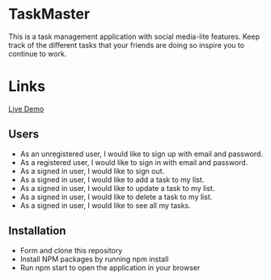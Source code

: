 # TaskMaster
This is a task management application with social media-lite features. Keep track of the different tasks that your friends are doing so inspire you to continue to work.

# Links
[Live Demo](https://vimeo.com/735236440)

## Users
* As an unregistered user, I would like to sign up with email and password.
* As a registered user, I would like to sign in with email and password.
* As a signed in user, I would like to sign out.
* As a signed in user, I would like to add a task to my list.
* As a signed in user, I would like to update a task to my list.
* As a signed in user, I would like to delete a task to my list.
* As a signed in user, I would like to see all my tasks.

## Installation
* Form and clone this repository
* Install NPM packages by running npm install
* Run npm start to open the application in your browser
